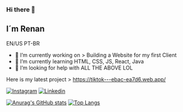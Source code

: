 ### Hi there 👋

## I´m Renan 
EN/US PT-BR


- 🔭 I’m currently working on > Building a Website for my first Client 
- 🌱 I’m currently learning HTML, CSS, JS, React, Java
- 🤔 I’m looking for help with  ALL THE ABOVE LOL

Here is my latest project > https://tiktok---ebac-ea7d6.web.app/

[![Instagram](https://img.shields.io/badge/Instagram-E4405F?style=for-the-badge&logo=instagram&logoColor=white)](https://www.instagram.com/renan.rpm)
[![Linkedin](https://img.shields.io/badge/LinkedIn-0077B5?style=for-the-badge&logo=linkedin&logoColor=white)](https://www.linkedin.com/in/renan-p-653a68136/)
 

[![Anurag's GitHub stats](https://github-readme-stats.vercel.app/api?username=R3M1G)](https://github.com/anuraghazra/github-readme-stats)
[![Top Langs](https://github-readme-stats.vercel.app/api/top-langs/?username=R3M1G)](https://github.com/anurags/github-readme-stats)


  
<!--
**R3M1G/R3M1G** is a ✨ _special_ ✨ repository because its `README.md` (this file) appears on your GitHub profile.

Here are some ideas to get you started:

- 🔭 I’m currently working on ...
- 🌱 I’m currently learning ...
- 👯 I’m looking to collaborate on ...
- 🤔 I’m looking for help with ...
- 💬 Ask me about ...
- 📫 How to reach me: ...
- 😄 Pronouns: ...
- ⚡ Fun fact: ...
-->


